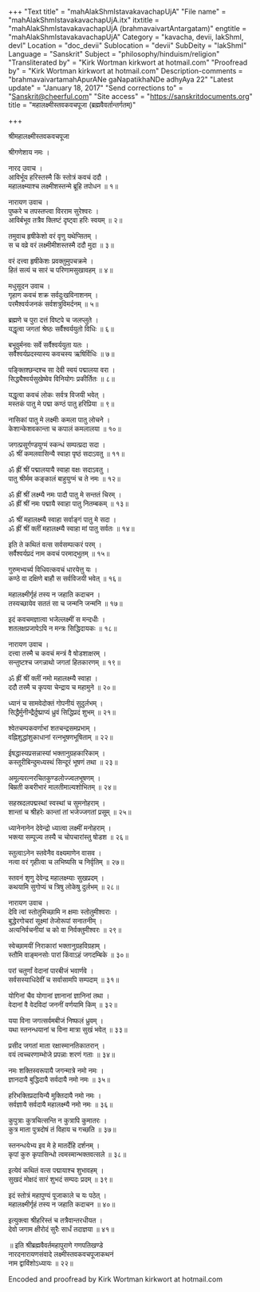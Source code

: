 +++
"Text title" = "mahAlakShmIstavakavachapUjA"
"File name" = "mahAlakShmIstavakavachapUjA.itx"
itxtitle = "mahAlakShmIstavakavachapUjA (brahmavaivartAntargatam)"
engtitle = "mahAlakShmIstavakavachapUjA"
Category = "kavacha, devii, lakShmI, devI"
Location = "doc_devii"
Sublocation = "devii"
SubDeity = "lakShmI"
Language = "Sanskrit"
Subject = "philosophy/hinduism/religion"
"Transliterated by" = "Kirk Wortman kirkwort at hotmail.com"
"Proofread by" = "Kirk Wortman kirkwort at hotmail.com"
Description-comments = "brahmavaivartamahApurANe gaNapatikhaNDe adhyAya 22"
"Latest update" = "January 18, 2017"
"Send corrections to" = "Sanskrit@cheerful.com"
"Site access" = "https://sanskritdocuments.org"
title = "महालक्ष्मीस्तवकवचपूजा (ब्रह्मवैवर्तान्तर्गतम्)"

+++
  
 श्रीमहालक्ष्मीस्तवकवचपूजा   
  
श्रीगणेशाय नमः ।  
  
नारद उवाच ।  
आविर्भूय हरिस्तस्मै किं स्तोत्रं कवचं ददौ ।  
महालक्ष्म्याश्च लक्ष्मीशस्तन्मे ब्रूहि तपोधन ॥ १॥  
  
नारायण उवाच ।  
पुष्करे च तपस्तप्त्वा विरराम सुरेश्वरः ।  
आविर्बभूव तत्रैव क्लिष्टं दृष्ट्वा हरिः स्वयम् ॥ २॥  
  
तमुवाच हृषीकेशो वरं वृणु यथेप्सितम् ।  
स च वव्रे वरं लक्ष्मीमीशस्तस्मै ददौ मुदा ॥ ३॥  
  
वरं दत्त्वा हृषीकेशः प्रवक्तुमुपचक्रमे ।  
हितं सत्यं च सारं च परिणामसुखावहम् ॥ ४॥  
  
मधुसूदन उवाच ।  
गृहाण कवचं शक्र सर्वदुःखविनाशनम् ।  
परमैश्वर्यजनकं सर्वशत्रुविमर्दनम् ॥ ५॥  
  
ब्रह्मणे च पुरा दत्तं विष्टपे च जलप्लुते ।  
यद्धृत्वा जगतां श्रेष्ठः सर्वैश्वर्ययुतो विधिः ॥ ६॥  
  
बभूवुर्मनवः सर्वे सर्वैश्वर्ययुता यतः ।  
सर्वैश्वर्यप्रदस्यास्य कवचस्य ऋषिर्विधिः ॥ ७॥  
  
पङ्क्तिश्छन्दश्च सा देवी स्वयं पद्मालया वरा ।  
सिद्ध्यैश्वर्यसुखेष्वेव विनियोगः प्रकीर्तितः ॥ ८॥  
  
यद्धृत्वा कवचं लोकः सर्वत्र विजयी भवेत् ।  
मस्तकं पातु मे पद्मा कण्ठं पातु हरिप्रिया ॥ ९॥  
  
नासिकां पातु मे लक्ष्मीः कमला पातु लोचने ।  
केशान्केशवकान्ता च कपालं कमलालया ॥ १०॥  
  
जगत्प्रसूर्गण्डयुग्मं स्कन्धं सम्पत्प्रदा सदा ।  
ॐ श्रीं कमलवासिन्यै स्वाहा पृष्ठं सदाऽवतु ॥ ११॥  
  
ॐ ह्रीं श्रीं पद्मालयायै स्वाहा वक्षः सदाऽवतु ।  
पातु श्रीर्मम कङ्कालं बाहुयुग्मं च ते नमः ॥ १२॥  
  
ॐ ह्रीं श्रीं लक्ष्म्यै नमः पादौ पातु मे सन्ततं चिरम् ।  
ॐ ह्रीं श्रीं नमः पद्मायै स्वाहा पातु नितम्बकम् ॥ १३॥  
  
ॐ श्रीं महालक्ष्म्यै स्वाहा सर्वाङ्गं पातु मे सदा ।  
ॐ ह्रीं श्रीं क्लीं महालक्ष्म्यै स्वाहा मां पातु सर्वतः ॥ १४॥  
  
इति ते कथितं वत्स सर्वसम्पत्करं परम् ।  
सर्वैश्वर्यप्रदं नाम कवचं परमाद्भुतम् ॥ १५॥  
  
गुरुमभ्यर्च्य विधिवत्कवचं धारयेत्तु यः ।  
कण्ठे वा दक्षिणे बाहौ स सर्वविजयी भवेत् ॥ १६॥  
  
महालक्ष्मीर्गृहं तस्य न जहाति कदाचन ।  
तस्यच्छायेव सततं सा च जन्मनि जन्मनि ॥ १७॥  
  
इदं कवचमज्ञात्वा भजेल्लक्ष्मीं स मन्दधीः ।  
शतलक्षप्रजापेऽपि न मन्त्रः सिद्धिदायकः ॥ १८॥  
  
नारायण उवाच ।  
दत्त्वा तस्मै च कवचं मन्त्रं वै षोडशाक्षरम् ।  
सन्तुष्टश्च जगन्नाथो जगतां हितकारणम् ॥ १९॥  
  
ॐ ह्रीं श्रीं क्लीं नमो महालक्ष्म्यै स्वाहा ।  
ददौ तस्मै च कृपया चेन्द्राय च महामुने ॥ २०॥  
  
ध्यानं च सामवेदोक्तं गोपनीयं सुदुर्लभम् ।  
सिद्धैर्मुनीन्द्रैर्दुष्प्राप्यं ध्रुवं सिद्धिप्रदं शुभम् ॥ २१॥  
  
श्वेतचम्पकवर्णाभां शतचन्द्रसमप्रभाम् ।  
वह्निशुद्धांशुकाधानां रत्नभूषणभूषिताम् ॥ २२॥  
  
ईषद्धास्यप्रसन्नास्यां भक्तानुग्रहकारिकाम् ।  
कस्तूरीबिन्दुमध्यस्थं सिन्दूरं भूषणं तथा ॥ २३॥  
  
अमूल्यरत्नरचितकुण्डलोज्ज्वलभूषणम् ।  
बिम्रती कबरीभारं मालतीमाल्यशोभितम् ॥ २४॥  
  
सहस्रदलपद्मस्थां स्वस्थां च सुमनोहराम् ।  
शान्तां च श्रीहरेः कान्तां तां भजेज्जगतां प्रसूम् ॥ २५॥  
  
ध्यानेनानेन देवेन्द्रो ध्यात्वा लक्ष्मीं मनोहराम् ।  
भक्त्या सम्पूज्य तस्यै च चोपचारांस्तु षोडश ॥ २६॥  
  
स्तुत्वाऽनेन स्तवेनैव वक्ष्यमाणेन वासव ।  
नत्वा वरं गृहीत्वा च लभिष्यसि च निर्वृतिम् ॥ २७॥  
  
स्तवनं शृणु देवेन्द्र महालक्ष्म्याः सुखप्रदम् ।  
कथयामि सुगोप्यं च त्रिषु लोकेषु दुर्लभम् ॥ २८॥  
  
नारायण उवाच ।  
देवि त्वां स्तोतुमिच्छामि न क्षमाः स्तोतुमीश्वराः ।  
बुद्धेरगोचरां सूक्ष्मां तेजोरूपां सनातनीम् ।  
अत्यनिर्वचनीयां च को वा निर्वक्तुमीश्वरः ॥ २९॥  
  
स्वेच्छामयीं निराकारां भक्तानुग्रहविग्रहाम् ।  
स्तौमि वाङ्मनसोः पारां किंवाऽहं जगदम्बिके ॥ ३०॥  
  
परां चतुर्णां वेदानां पारबीजं भवार्णवे ।  
सर्वसस्याधिदेवीं च सर्वासामपि सम्पदाम् ॥ ३१॥  
  
योगिनां चैव योगानां ज्ञानानां ज्ञानिनां तथा ।  
वेदानां वै वेदविदां जननीं वर्णयामि किम् ॥ ३२॥  
  
यया विना जगत्सर्वमबीजं निष्फलं ध्रुवम् ।  
यथा स्तनन्धयानां च विना मात्रा सुखं भवेत् ॥ ३३॥  
  
प्रसीद जगतां माता रक्षास्मानतिकातरान् ।  
वयं त्वच्चरणाम्भोजे प्रपन्नाः शरणं गताः ॥ ३४॥  
  
नमः शक्तिस्वरूपायै जगन्मात्रे नमो नमः ।  
ज्ञानदायै बुद्धिदायै सर्वदायै नमो नमः ॥ ३५॥  
  
हरिभक्तिप्रदायिन्यै मुक्तिदायै नमो नमः ।  
सर्वज्ञायै सर्वदायै महालक्ष्म्यै नमो नमः ॥ ३६॥  
  
कुपुत्राः कुत्रचित्सन्ति न कुत्रापि कुमातरः ।  
कुत्र माता पुत्रदोषं तं विहाय च गच्छति ॥ ३७॥  
  
स्तनन्धयेभ्य इव मे हे मातर्देहि दर्शनम् ।  
कृपां कुरु कृपासिन्धो त्वमस्मान्भक्तवत्सले ॥ ३८॥  
  
इत्येवं कथितं वत्स पद्मायाश्च शुभावहम् ।  
सुखदं मोक्षदं सारं शुभदं सम्पदः प्रदम् ॥ ३९॥  
  
इदं स्तोत्रं महापुण्यं पूजाकाले च यः पठेत् ।  
महालक्ष्मीर्गृहं तस्य न जहाति कदाचन ॥ ४०॥  
  
इत्युक्त्वा श्रीहरिस्तं च तत्रैवान्तरधीयत ।  
देवो जगाम क्षीरोदं सुरैः सार्धं तदाज्ञया ॥ ४१॥  
  
॥ इति श्रीब्रह्मवैवर्तमहापुराणे गणपतिखण्डे  
नारदनारायणसंवादे लक्ष्मीस्तवकवचपूजाकथनं  
नाम द्वाविंशोऽध्यायः ॥ २२॥  
  
  
Encoded and proofread by Kirk Wortman kirkwort at hotmail.com  
  

